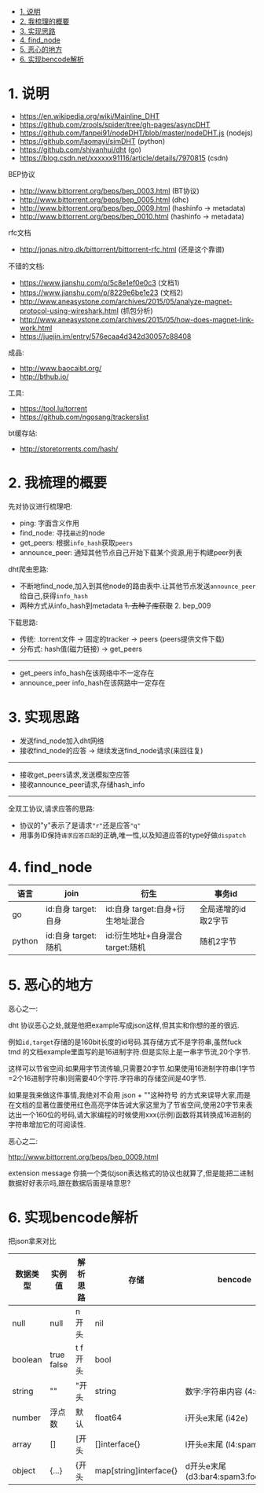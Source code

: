 <!-- TOC -->

- [1. 说明](#1-说明)
- [2. 我梳理的概要](#2-我梳理的概要)
- [3. 实现思路](#3-实现思路)
- [4. find_node](#4-find_node)
- [5. 恶心的地方](#5-恶心的地方)
- [6. 实现bencode解析](#6-实现bencode解析)

<!-- /TOC -->


<a id="markdown-1-说明" name="1-说明"></a>
# 1. 说明

* https://en.wikipedia.org/wiki/Mainline_DHT
* https://github.com/zrools/spider/tree/gh-pages/asyncDHT
* https://github.com/fanpei91/nodeDHT/blob/master/nodeDHT.js (nodejs)
* https://github.com/laomayi/simDHT (python)
* https://github.com/shiyanhui/dht (go)
* https://blog.csdn.net/xxxxxx91116/article/details/7970815 (csdn)

BEP协议
* http://www.bittorrent.org/beps/bep_0003.html (BT协议)
* http://www.bittorrent.org/beps/bep_0005.html (dhc)
* http://www.bittorrent.org/beps/bep_0009.html (hashinfo -> metadata)
* http://www.bittorrent.org/beps/bep_0010.html (hashinfo -> metadata)

rfc文档
* http://jonas.nitro.dk/bittorrent/bittorrent-rfc.html (还是这个靠谱)


不错的文档:
* https://www.jianshu.com/p/5c8e1ef0e0c3 (文档1)
* https://www.jianshu.com/p/8229e6be1e23 (文档2)
* http://www.aneasystone.com/archives/2015/05/analyze-magnet-protocol-using-wireshark.html (抓包分析)
* http://www.aneasystone.com/archives/2015/05/how-does-magnet-link-work.html
* https://juejin.im/entry/576ecaa4d342d30057c88408

成品:
* http://www.baocaibt.org/
* http://bthub.io/

工具:
* https://tool.lu/torrent
* https://github.com/ngosang/trackerslist 

bt缓存站:
* http://storetorrents.com/hash/



<a id="markdown-2-我梳理的概要" name="2-我梳理的概要"></a>
# 2. 我梳理的概要

先对协议进行梳理吧:

* ping: 字面含义作用
* find_node: 寻找`最近`的node
* get_peers: 根据`info_hash`获取`peers`  
* announce_peer: 通知其他节点自己开始下载某个资源,用于构建peer列表


dht爬虫思路:
* 不断地find_node,加入到其他node的路由表中.让其他节点发送`announce_peer`给自己,获得`info_hash`
* 两种方式从info_hash到metadata ~~1. 去种子库获取~~ 2. bep_009

下载思路:
* 传统: .torrent文件 -> 固定的tracker -> peers  (peers提供文件下载)
* 分布式: hash值(磁力链接) -> get_peers 

---

* get_peers info_hash在该网络中不一定存在
* announce_peer info_hash在该网路中一定存在


<a id="markdown-3-实现思路" name="3-实现思路"></a>
# 3. 实现思路

* 发送find_node加入dht网络
* 接收find_node的应答 -> 继续发送find_node请求(来回往复)

---
* 接收get_peers请求,发送模拟空应答
* 接收announce_peer请求,存储hash_info

---
全双工协议,请求应答的思路:  
* 协议的"y"表示了是请求`"r"`还是应答`"q"`
* 用事务ID保持`请求应答匹配`的正确,唯一性,以及知道应答的type好做`dispatch`

<a id="markdown-4-find_node" name="4-find_node"></a>
# 4. find_node

语言|join|衍生|事务id
-|-|-|-
go|id:自身 target:自身|id:自身 target:自身+衍生地址混合|全局递增的id取2字节
python|id:自身 target:随机|id:衍生地址+自身混合 target:随机|随机2字节




<a id="markdown-5-恶心的地方" name="5-恶心的地方"></a>
# 5. 恶心的地方

恶心之一:

dht 协议恶心之处,就是他把example写成json这样,但其实和你想的差的很远.

例如`id,target`存储的是160bit长度的id号码.其存储方式不是字符串,虽然fuck tmd 的文档example里面写的是16进制字符.但是实际上是一串字节流,20个字节.

这样可以节省空间:如果用字节流传输,只需要20字节.如果使用16进制字符串(1字节=2个16进制字符串)则需要40个字符.字符串的存储空间是40字节.

如果是我来做这件事情,我绝对不会用 json + ""这种符号 的方式来误导大家,而是在文档的显著位置使用红色高亮字体告诫大家这里为了节省空间,使用20字节来表达出一个160位的号码,请大家编程的时候使用xxx(示例)函数将其转换成16进制的字符串增加它的可阅读性.

恶心之二:

http://www.bittorrent.org/beps/bep_0009.html


extension message  你搞一个类似json表达格式的协议也就算了,但是能把二进制数据好好表示吗,跟在数据后面是啥意思?

<a id="markdown-6-实现bencode解析" name="6-实现bencode解析"></a>
# 6. 实现bencode解析



把json拿来对比

数据类型|实例值|解析思路|存储|bencode
-|-|-|-|-
null|null|n开头|nil|
boolean|true false| t f 开头|bool|
string|""|"开头|string|数字:字符串内容 (4:spam)
number|浮点数|默认|float64| i开头e末尾 (i42e)
array|[]|[开头|[]interface{}| l开头e末尾 (l4:spami42ee)
object|{...}|{开头|map[string]interface{}| d开头e末尾 (d3:bar4:spam3:fooi42ee)

